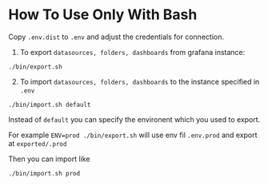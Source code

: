 # How To Use Only With Bash

Copy `.env.dist` to `.env` and adjust the credentials for connection.

1. To export `datasources, folders, dashboards` from grafana instance:
```shell
./bin/export.sh
```

2. To import `datasources, folders, dashboards` to the instance specified in `.env`

```shell
./bin/import.sh default
```

Instead of `default` you can specify the environent which you used to export.

For example `ENV=prod ./bin/export.sh` will use env fil `.env.prod` and export at `exported/.prod`

Then you can import like
```shell
./bin/import.sh prod
```

